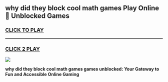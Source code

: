 
## why did they block cool math games Play Online 👋 Unblocked Games
<h3>
<a href="https://news.freeplayer.one?title=why_did_they_block_cool_math_games&ref=17CMG">CLICK TO PLAY</a></h3>
<hr>

<h3>
<a href="https://news.freeplayer.one?title=why_did_they_block_cool_math_games&ref=17CMG">CLICK 2 PLAY</a>
  
</h3>

<a href="https://news.freeplayer.one?title=why_did_they_block_cool_math_games&ref=17CMG/"><img src="https://clearcache.store/games.png"></a>


**why did they block cool math games games unblocked: Your Gateway to Fun and Accessible Online Gaming**
